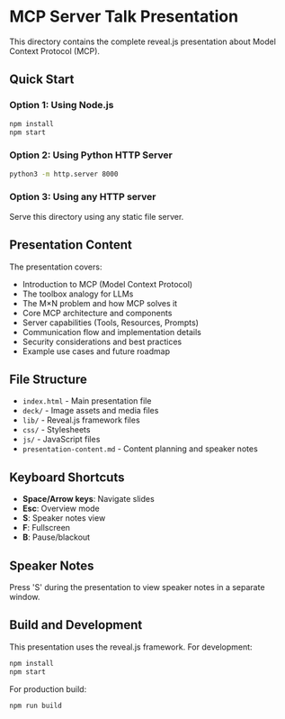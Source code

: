 # MCP Server Talk Presentation

This directory contains the complete reveal.js presentation about Model Context Protocol (MCP).

## Quick Start

### Option 1: Using Node.js
```bash
npm install
npm start
```

### Option 2: Using Python HTTP Server
```bash
python3 -m http.server 8000
```

### Option 3: Using any HTTP server
Serve this directory using any static file server.

## Presentation Content

The presentation covers:
- Introduction to MCP (Model Context Protocol)
- The toolbox analogy for LLMs
- The M×N problem and how MCP solves it
- Core MCP architecture and components
- Server capabilities (Tools, Resources, Prompts)
- Communication flow and implementation details
- Security considerations and best practices
- Example use cases and future roadmap

## File Structure

- `index.html` - Main presentation file
- `deck/` - Image assets and media files
- `lib/` - Reveal.js framework files
- `css/` - Stylesheets
- `js/` - JavaScript files
- `presentation-content.md` - Content planning and speaker notes

## Keyboard Shortcuts

- **Space/Arrow keys**: Navigate slides
- **Esc**: Overview mode
- **S**: Speaker notes view
- **F**: Fullscreen
- **B**: Pause/blackout

## Speaker Notes

Press 'S' during the presentation to view speaker notes in a separate window.

## Build and Development

This presentation uses the reveal.js framework. For development:

```bash
npm install
npm start
```

For production build:

```bash
npm run build
```

